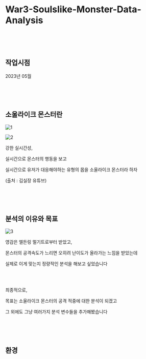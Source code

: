 # War3-Soulslike-Monster-Data-Analysis

<br><br><br>

## 작업시점

2023년 05월

<br><br><br>


## 소울라이크 몬스터란

![1](https://github.com/user-attachments/assets/2689b18b-7e7c-476e-998d-25e6c83bc17b)

![2](https://github.com/user-attachments/assets/f04be4f8-95e4-436f-9b7f-f2aead697d96)

강한 실시간성,

실시간으로 몬스터의 행동을 보고

실시간으로 유저가 대응해야하는 유형의 몹을 소울라이크 몬스터라 하자

(출처 : 김실장 유튜브)

<br><br><br>


## 분석의 이유와 목표

![3](https://github.com/user-attachments/assets/91ed87e6-265e-44bb-beb5-5ef1bd0a6d7b)

영감은 엘든링 멀기트로부터 받았고,

몬스터의 공격속도가 느리면 오히려 난이도가 올라가는 느낌을 받았는데

실제로 이게 맞는지 정량적인 분석을 해보고 싶었습니다

<br><br>

최종적으로, 

목표는 소울라이크 몬스터의 공격 적중에 대한 분석이 되겠고

​그 외에도 그냥 여러가지 분석 변수들을 추가해봤습니다 

<br><br><br>

## 환경


